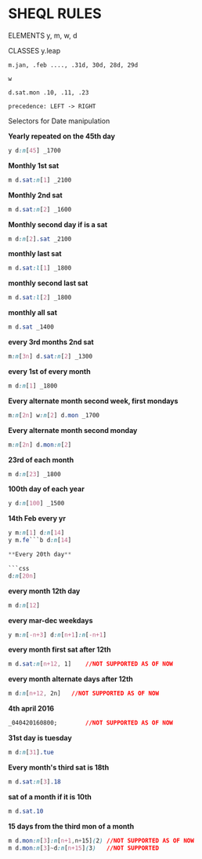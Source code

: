 SHEQL RULES
===


ELEMENTS y, m, w, d

CLASSES
    y.leap

    m.jan, .feb ...., .31d, 30d, 28d, 29d

    w

    d.sat.mon .10, .11, .23

    precedence: LEFT -> RIGHT

Selectors for Date manipulation

**Yearly repeated on the 45th day**

```css
y d:n[45] _1700
```
**Monthly 1st sat**

```css
m d.sat:n[1] _2100
```
**Monthly 2nd sat**

```css
m d.sat:n[2] _1600
```
**Monthly second day if is a sat**

```css
m d:n[2].sat _2100
```

**monthly last sat**

```css
m d.sat:l[1] _1800
```
**monthly second last sat**

```css
m d.sat:l[2] _1800
```

**monthly all sat**

```css
m d.sat _1400
```
**every 3rd months 2nd sat**

```css
m:n[3n] d.sat:n[2] _1300
```
**every 1st of every month**

```css
m d:n[1] _1800
```
**Every alternate month second week, first mondays**

```css
m:n[2n] w:n[2] d.mon _1700
```
**Every alternate month second monday**

```css
m:n[2n] d.mon:n[2]
```
**23rd of each month**

```css
m d:n[23] _1800
```
**100th day of each year**

```css
y d:n[100] _1500
```
**14th Feb every yr**

```css
y m:n[1] d:n[14]
y m.fe```b d:n[14]

**Every 20th day**

```css
d:n[20n]
```
**every month  12th day**

```css
m d:n[12]
```
**every mar-dec weekdays**

```css
y m:n[-n+3] d:n[n+1]:n[-n+1]
```
**every month first sat after 12th**

```css
m d.sat:n[n+12, 1]    //NOT SUPPORTED AS OF NOW
```
**every month alternate days after 12th**

```css
m d:n[n+12, 2n]   //NOT SUPPORTED AS OF NOW
```
**4th april 2016**

```css
_040420160800;        //NOT SUPPORTED AS OF NOW
```
**31st day is tuesday**

```css
m d:n[31].tue
```
**Every month's third sat is 18th**

```css
m d.sat:n[3].18
```
**sat of a month if it is 10th**

```css
m d.sat.10
```
**15 days from the third mon of a month**

```css
m d.mon:n[3]:n[n+1,n+15](2) //NOT SUPPORTED AS OF NOW
m d.mon:n[3]~d:n[n+15](3)   //NOT SUPPORTED
```